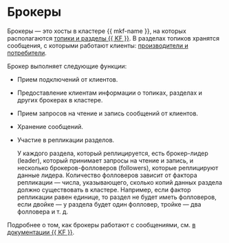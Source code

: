 # Брокеры

Брокеры — это хосты в кластере {{ mkf-name }}, на которых располагаются [топики и разделы {{ KF }}](topics.md).
В разделах топиков хранятся сообщения, с которыми работают клиенты: [производители и потребители](producers-consumers.md).

Брокер выполняет следующие функции:
- Прием подключений от клиентов.
- Предоставление клиентам информации о топиках, разделах и других брокерах в кластере.
- Прием запросов на чтение и запись сообщений от клиентов.
- Хранение сообщений.
- Участие в репликации разделов.

  У каждого раздела, который реплицируется, есть брокер-лидер (leader), который принимает запросы на чтение и запись, и несколько брокеров-фолловеров (followers), которые реплицируют данные лидера. Количество фолловеров зависит от фактора репликации — числа, указывающего, сколько копий данных раздела должно существовать в кластере. Например, если фактор репликации равен единице, то раздел не будет иметь фолловеров, если двойке — у раздела будет один фолловер, тройке — два фолловера и т. д.

Подробнее о том, как брокеры работают с сообщениями, см. [в документации {{ KF }}](https://kafka.apache.org/documentation/#semantics).